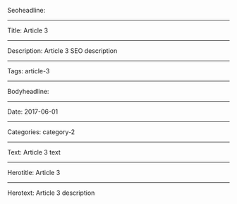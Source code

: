 Seoheadline: 

----

Title: Article 3

----

Description: Article 3 SEO description

----

Tags: article-3

----

Bodyheadline: 

----

Date: 2017-06-01

----

Categories: category-2

----

Text: Article 3 text

----

Herotitle: Article 3

----

Herotext: Article 3 description